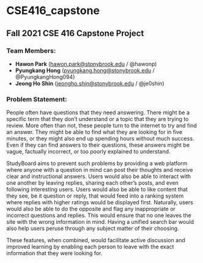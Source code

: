 # CSE416_capstone

## Fall 2021 CSE 416 Capstone Project

### Team Members:
- **Hawon Park** (hawon.park@stonybrook.edu / @hawonp)
- **Pyungkang Hong** (pyungkang.hong@stonybrook.edu / @PyungkangHong094)
- **Jeong Ho Shin** (jeongho.shin@stonybrook.edu / @je0shin)

### Problem Statement:
People often have questions that they need answering. There might be a specific term that
they don’t understand or a topic that they are trying to review. More often than not, these people turn
to the internet to try and find an answer. They might be able to find what they are looking for in five
minutes, or they might also end up spending hours without much success. Even if they can find
answers to their questions, these answers might be vague, factually incorrect, or too poorly explained
to understand.

StudyBoard aims to prevent such problems by providing a web platform where anyone with a
question in mind can post their thoughts and receive clear and instructional answers. Users would also
be able to interact with one another by leaving replies, sharing each other’s posts, and even following
interesting users. Users would also be able to like content that they see, be it question or reply, that
would feed into a ranking system where replies with higher ratings would be displayed first.
Naturally, users would also be able to do the opposite and flag any inappropriate or incorrect
questions and replies. This would ensure that no one leaves the site with the wrong information in
mind. Having a unified search bar would also help users peruse through any subject matter of their
choosing.

These features, when combined, would facilitate active discussion and improved learning by
enabling each person to leave with the exact information that they were looking for.
